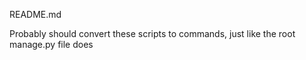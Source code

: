README.md

Probably should convert these scripts to commands, just like the root manage.py file does